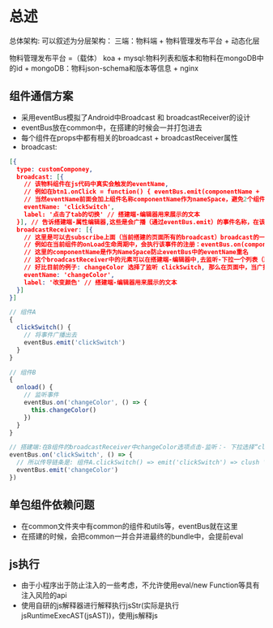 # 总述
总体架构: 可以叙述为分层架构：
三端：物料端 + 物料管理发布平台 + 动态化层

物料管理发布平台 =（载体） koa + mysql:物料列表和版本和物料在mongoDB中的id + mongoDB：物料json-schema和版本等信息 + nginx

## 组件通信方案
- 采用eventBus模拟了Android中Broadcast 和 broadcastReceiver的设计
- eventBus放在common中，在搭建的时候会一并打包进去
- 每个组件在props中都有相关的broadcast + broadcastReceiver属性
- broadcast: 
```json
[{
  type: customComponey,
  broadcast: [{
    // 该物料组件在js代码中真实会触发的eventName, 
    // 例如在btn1.onClick = function() { eventBus.emit(componentName + 'clickSwitch') }, 
    // 当然eventName前面会加上组件名称componentName作为nameSpace，避免2个组件的eventName一样
    eventName: 'clickSwitch',
    label: '点击了tab的切换' // 搭建端-编辑器用来展示的文本
  }], // 告诉搭建端-属性编辑器,这些是会广播（通过eventBus.emit）的事件名称，在该组件内部会在各自地方使用eventBus.emit()
  broadcastReceiver: [{
    // 这里是可以去subscribe上面（当前搭建的页面所有的broadcast）broadcast的一些eventName, 这些event的handler是在当前组件初始化阶段就会注册好的
    // 例如在当前组件的onLoad生命周期中，会执行该事件的注册：eventBus.on(componentName + 'changeColor')
    // 这里的componentName是作为NameSpace防止eventBus中的eventName重名
    // 这个broadcastReceiver中的元素可以在搭建端-编辑器中,去监听-下拉一个列表（就是当前页面所有组件的broadcast）,可以选择一个事件监听,监听的动作其实就是将当前eventName包装为触发函数，加入到broadcast广播的事件对应的handleList
    // 好比目前的例子: changeColor 选择了监听 clickSwitch, 那么在页面中，当广播事件clickSwitch被emit的时候，会触发handlerList中注册的handle,在该handle中会执行：eventBus.emit('changeColor'),则会执行当前组件注册的监听的changeColor的handle：真实地去改变颜色
    eventName: 'changeColor',
    label: '改变颜色' // 搭建端-编辑器用来展示的文本
  }]
}]
```
```js
// 组件A
{
  clickSwitch() {
    // 将事件广播出去
    eventBus.emit('clickSwitch')
  }
}

// 组件B
{
  onload() {
    // 监听事件
    eventBus.on('changeColor', () => {
      this.changeColor()
    })
  }
}

// 搭建端:在B组件的broadcastReceiver中changeColor选项点击-监听：- 下拉选择“clickSwitch”, 这里的回调会加到clickSwitch的handleList中
eventBus.on('clickSwitch', () => {
  // 所以传导链条是: 组件A.clickSwitch() => emit('clickSwitch') => clush 'clickSwitch': handleList => emit('changeColor') => handler: this.changeColor() 
  eventBus.emit('changeColor')
})
```

## 单包组件依赖问题
- 在common文件夹中有common的组件和utils等，eventBus就在这里
- 在搭建的时候，会把common一并合并进最终的bundle中，会提前eval

## js执行
- 由于小程序出于防止注入的一些考虑，不允许使用eval/new Function等具有注入风险的api
- 使用自研的js解释器进行解释执行jsStr(实际是执行jsRuntimeExecAST(jsAST))，使用js解释js


